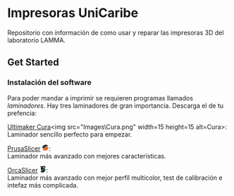 # Impresoras UniCaribe
Repositorio con información de como usar y reparar las impresoras 3D del laboratorio LAMMA.


## Get Started 

### Instalación del software 
Para poder mandar a imprimir se requieren programas llamados _laminadores_. Hay tres laminadores de gran importancia. Descarga el de tu prefencia:

[Ultimaker Cura](url="https://ultimaker.com/es/software/ultimaker-cura/")<img src="Images\Cura.png" width=15 height=15 alt=Cura>:  
Laminador sencillo perfecto para empezar.
 

[PrusaSlicer](url="https://www.prusa3d.com/es/pagina/prusaslicer_424/") <img src="Images\Prusa.png" width=15 height=15 alt=PrusaSlicer>:  
Laminador más avanzado con mejores características.

 
[OrcaSlicer](url="https://orca-slicer.com/") <img src="Images\Orca.png" width=15 height=15 alt=OrcaSlicer>:  
Laminador más avanzado con mejor perfíl multicolor, test de calibración e intefaz más complicada.
 




